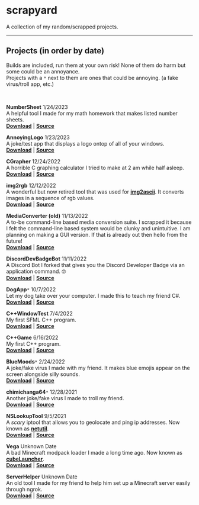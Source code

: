 # **scrapyard**
A collection of my random/scrapped projects.

---

## **Projects (in order by date)**
Builds are included, run them at your own risk! None of them do harm but some could be an annoyance. \
Projects with a `*` next to them are ones that could be annoying. (a fake virus/troll app, etc.)

<br>

**NumberSheet** 1/24/2023 \
A helpful tool I made for my math homework that makes listed number sheets. \
[**Download**](https://github.com/o7q/scrapyard/tree/main/projects/NumberSheet/build/NumberSheet) | [**Source**](https://github.com/o7q/scrapyard/tree/main/projects/NumberSheet/src/NumberSheet)

**AnnoyingLogo** 1/23/2023 \
A joke/test app that displays a logo ontop of all of your windows. \
[**Download**](https://github.com/o7q/scrapyard/tree/main/projects/AnnoyingLogo/build/AnnoyingLogo) | [**Source**](https://github.com/o7q/scrapyard/tree/main/projects/AnnoyingLogo/src/AnnoyingLogo)

**CGrapher** 12/24/2022 \
A horrible C graphing calculator I tried to make at 2 am while half asleep. \
[**Download**](https://github.com/o7q/scrapyard/tree/main/projects/CGrapher/build/CGrapher) | [**Source**](https://github.com/o7q/scrapyard/tree/main/projects/CGrapher/src/CGrapher)

**img2rgb** 12/12/2022 \
A wonderful but now retired tool that was used for [**img2ascii**](https://github.com/o7q/img2ascii). It converts images in a sequence of rgb values. \
[**Download**](https://github.com/o7q/scrapyard/tree/main/projects/img2rgb/build/img2rgb) | [**Source**](https://github.com/o7q/scrapyard/tree/main/projects/img2rgb/src/img2rgb)

**MediaConverter (old)** 11/13/2022 \
A to-be command-line based media conversion suite. I scrapped it because I felt the command-line based system would be clunky and unintuitive. I am planning on making a GUI version. If that is already out then hello from the future! \
[**Download**](https://github.com/o7q/scrapyard/tree/main/projects/MediaConverter%20(old)/build/MediaConverter) | [**Source**](https://github.com/o7q/scrapyard/tree/main/projects/MediaConverter%20(old)/src/MediaConverter)

**DiscordDevBadgeBot** 11/11/2022 \
A Discord Bot I forked that gives you the Discord Developer Badge via an application command. 🤓 \
[**Download**](https://github.com/o7q/scrapyard/tree/main/projects/DiscordDevBadgeBot/build/DiscordDevBadgeBot) | [**Source**](https://github.com/o7q/scrapyard/tree/main/projects/DiscordDevBadgeBot/src/DiscordDevBadgeBot)

**DogApp**`*` 10/7/2022 \
Let my dog take over your computer. I made this to teach my friend C#. \
[**Download**](https://github.com/o7q/scrapyard/tree/main/projects/DogApp/build/DogApp) | [**Source**](https://github.com/o7q/scrapyard/tree/main/projects/DogApp/src/DogApp)

**C++WindowTest** 7/4/2022 \
My first SFML C++ program. \
[**Download**](https://github.com/o7q/scrapyard/tree/main/projects/C%2B%2BWindowTest/build/C%2B%2BWindowTest) | [**Source**](https://github.com/o7q/scrapyard/tree/main/projects/C%2B%2BWindowTest/src/C%2B%2BWindowTest)

**C++Game** 6/16/2022 \
My first C++ program. \
[**Download**](https://github.com/o7q/scrapyard/tree/main/projects/C%2B%2BGame/build/C%2B%2BGame) | [**Source**](https://github.com/o7q/scrapyard/tree/main/projects/C%2B%2BGame/src/C%2B%2BGame)

**BlueMoods**`*` 2/24/2022 \
A joke/fake virus I made with my friend. It makes blue emojis appear on the screen alongside silly sounds. \
[**Download**](https://github.com/o7q/scrapyard/tree/main/projects/BlueMoods/build) | [**Source**](https://github.com/o7q/scrapyard/tree/main/projects/BlueMoods/src)

**chimichanga64**`*` 12/28/2021 \
Another joke/fake virus I made to troll my friend. \
[**Download**](https://github.com/o7q/scrapyard/tree/main/projects/chimichanga64/build/chimichanga64) | [**Source**](https://github.com/o7q/scrapyard/tree/main/projects/chimichanga64/src/chimichanga64)

**NSLookupTool** 9/5/2021 \
A *scary* iptool that allows you to geolocate and ping ip addresses. Now known as [**netutil**](https://github.com/o7q/netutil). \
[**Download**](https://github.com/o7q/scrapyard/tree/main/projects/NSLookupTool/build/NSLookupTool) | [**Source**](https://github.com/o7q/scrapyard/tree/main/projects/NSLookupTool/src/NSLookupTool)

**Vega** Unknown Date \
A bad Minecraft modpack loader I made a long time ago. Now known as [**cubeLauncher**](https://github.com/o7q/cubeLauncher). \
[**Download**](https://github.com/o7q/scrapyard/tree/main/projects/Vega/build/Vega) | [**Source**](https://github.com/o7q/scrapyard/tree/main/projects/Vega/src/Vega)

**ServerHelper** Unknown Date \
An old tool I made for my friend to help him set up a Minecraft server easily through ngrok. \
[**Download**](https://github.com/o7q/scrapyard/tree/main/projects/ServerHelper/build/ServerHelper) | [**Source**](https://github.com/o7q/scrapyard/tree/main/projects/ServerHelper/src/ServerHelper)